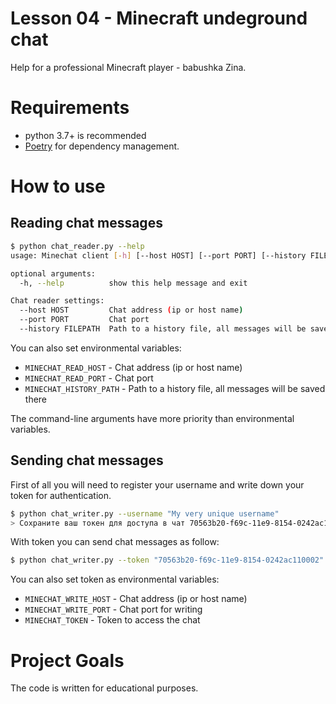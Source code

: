 # Lesson 04 - Minecraft undeground chat

Help for a professional Minecraft player - babushka Zina.



# Requirements

* python 3.7+ is recommended
* [Poetry](https://poetry.eustace.io/) for dependency management. 

# How to use

## Reading chat messages


```bash
$ python chat_reader.py --help
usage: Minechat client [-h] [--host HOST] [--port PORT] [--history FILEPATH]

optional arguments:
  -h, --help          show this help message and exit

Chat reader settings:
  --host HOST         Chat address (ip or host name)
  --port PORT         Chat port
  --history FILEPATH  Path to a history file, all messages will be saved there
```

You can also set environmental variables:

* `MINECHAT_READ_HOST` - Chat address (ip or host name)
* `MINECHAT_READ_PORT` - Chat port
* `MINECHAT_HISTORY_PATH` - Path to a history file, all messages will be saved there

The command-line arguments have more priority than environmental variables.

## Sending chat messages

First of all you will need to register your username and write down your token for authentication.

```bash
$ python chat_writer.py --username "My very unique username"
> Сохраните ваш токен для доступа в чат 70563b20-f69c-11e9-8154-0242ac110002
```

With token you can send chat messages as follow:

```bash
$ python chat_writer.py --token "70563b20-f69c-11e9-8154-0242ac110002" --message "Hello everyone! Do you want to know some Minecraft secrets?"
```

You can also set token as environmental variables:

* `MINECHAT_WRITE_HOST` - Chat address (ip or host name)
* `MINECHAT_WRITE_PORT` - Chat port for writing
* `MINECHAT_TOKEN` - Token to access the chat


# Project Goals

The code is written for educational purposes.
